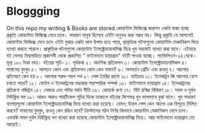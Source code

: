 # Bloggging
On this repo my writing &amp; Books are stored
কোয়ান্টাম ফিজিক্সে জারগন একটা বাক্য হচ্ছে প্রকৃতি কোয়ান্টাম ফিজিক্স মেনে চলে। সাধারণ মানুষ হিসেবে এইটা অনুভব করা সম্ভব নয়। কিন্তু প্রকৃতি যে আসলেই কোয়ান্টাম ফিজিক্স মেনে চলে এইটা বুঝার একটা ভাল উপায় হতে পারে, প্রাকৃতিক ঘটনাগুলো কোয়ান্টাম মেকানিকস দিয়ে ব্যাখ্যা করতে পারলে।
প্রাকৃতিক ঘটনাগুলো কোয়ান্টাম ইলেক্ট্রোডায়নামিক্স দিয়ে খুব সহজেই ব্যাখ্যা করা যাবে। এইবারে বই মেলায় বিশ্বসাহিত্য প্রকাশনী থেকে প্রকাশিত " ফাইনম্যান ডায়াগ্রাম" বইটি পাওয়া যাচ্ছে। প্যাভিলিওন-২৪ থেকে। মূল্য ১৮০ টাকা মাত্র।
বইয়ের সূচি-
১। পূর্বকথা
২। আংশিক প্রতিফলন
৩। কোয়ান্টাম ইলেক্ট্রোডায়নামিকস
৪। সাবানের বুদবুদ
৫। আপতন কোন এবং প্রতিফলন কোন কেন সমান?
৬। অপবর্তন গ্রেটিং এবং রংধনু
৭। আলোর প্রতিসরণ কেন হয়
৮। আলোর সরল-গরল পথ
৯। লেন্স তৈরির রহস্য
১০। ব্যতিচার
১১। ইলেকট্রন কি আলোর বেগে চলতে পারে?
১২। ফোটন ও ইলেকট্রনের মধ্যকার পারস্পরিক সম্পর্ক
১৩। ফাইনম্যান ডায়াগ্রাম
১৪। ইলেকট্রনের প্রতিকণা পজিট্রন
১৫। লেজার এবং পলির বর্জন নীতি
১৬। কোয়ার্ক কণা
১৭। বিটা রশ্মির বিকিরণ
১৮। সবল ও দুর্বল নিউক্লিয় বল
১৯। আরও আরও পারটিকেল
সূচির দিকে তাকালে বইয়ের বিশেষত্ব খুব ভালভাবে বুঝা যাবে। খুব সাধারণ ব্যাপারগুলো কোয়ান্টাম ইলেক্ট্রোডায়নামিক্স দিয়ে ব্যাখ্যা করা হয়েছে। যেমন; উত্তল লেন্স কেন আলো এক বিন্দুতে মিলিত করবে? সাবানের বুদবুদ, রংধনু কেন রঙিন হবে? ক্রিস্টালের গঠন নির্ণয় কিভাবে কোয়ান্টাম মেকানিকস মেনে চলে। এমনকি সবল দুর্বল নিউক্লিয় বল ব্যাখ্যা করা হয়েছে কোয়ান্টাম ইলেক্ট্রোডায়নামিক্স দিয়ে। আর ফাইনম্যান ডায়াগ্রাম তো আছেই।
